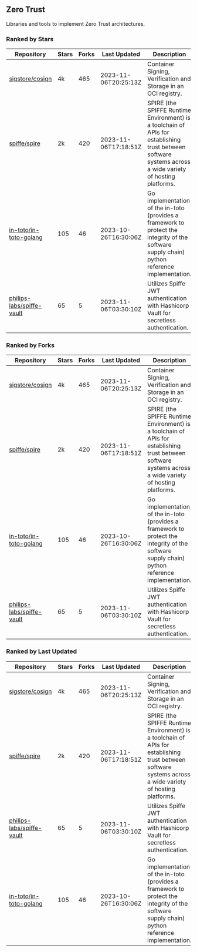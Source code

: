 ## Zero Trust

Libraries and tools to implement Zero Trust architectures.

### Ranked by Stars

| Repository | Stars | Forks | Last Updated | Description | 
|------------|-------|-------|--------------|-------------|
| [sigstore/cosign](https://github.com/sigstore/cosign) | 4k | 465 | 2023-11-06T20:25:13Z |  Container Signing, Verification and Storage in an OCI registry. |
| [spiffe/spire](https://github.com/spiffe/spire) | 2k | 420 | 2023-11-06T17:18:51Z |  SPIRE (the SPIFFE Runtime Environment) is a toolchain of APIs for establishing trust between software systems across a wide variety of hosting platforms. |
| [in-toto/in-toto-golang](https://github.com/in-toto/in-toto-golang) | 105 | 46 | 2023-10-26T16:30:06Z |  Go implementation of the in-toto (provides a framework to protect the integrity of the software supply chain) python reference implementation. |
| [philips-labs/spiffe-vault](https://github.com/philips-labs/spiffe-vault) | 65 | 5 | 2023-11-06T03:30:10Z |  Utilizes Spiffe JWT authentication with Hashicorp Vault for secretless authentication. |

### Ranked by Forks

| Repository | Stars | Forks | Last Updated | Description | 
|------------|-------|-------|--------------|-------------|
| [sigstore/cosign](https://github.com/sigstore/cosign) | 4k | 465 | 2023-11-06T20:25:13Z |  Container Signing, Verification and Storage in an OCI registry. |
| [spiffe/spire](https://github.com/spiffe/spire) | 2k | 420 | 2023-11-06T17:18:51Z |  SPIRE (the SPIFFE Runtime Environment) is a toolchain of APIs for establishing trust between software systems across a wide variety of hosting platforms. |
| [in-toto/in-toto-golang](https://github.com/in-toto/in-toto-golang) | 105 | 46 | 2023-10-26T16:30:06Z |  Go implementation of the in-toto (provides a framework to protect the integrity of the software supply chain) python reference implementation. |
| [philips-labs/spiffe-vault](https://github.com/philips-labs/spiffe-vault) | 65 | 5 | 2023-11-06T03:30:10Z |  Utilizes Spiffe JWT authentication with Hashicorp Vault for secretless authentication. |

### Ranked by Last Updated

| Repository | Stars | Forks | Last Updated | Description | 
|------------|-------|-------|--------------|-------------|
| [sigstore/cosign](https://github.com/sigstore/cosign) | 4k | 465 | 2023-11-06T20:25:13Z |  Container Signing, Verification and Storage in an OCI registry. |
| [spiffe/spire](https://github.com/spiffe/spire) | 2k | 420 | 2023-11-06T17:18:51Z |  SPIRE (the SPIFFE Runtime Environment) is a toolchain of APIs for establishing trust between software systems across a wide variety of hosting platforms. |
| [philips-labs/spiffe-vault](https://github.com/philips-labs/spiffe-vault) | 65 | 5 | 2023-11-06T03:30:10Z |  Utilizes Spiffe JWT authentication with Hashicorp Vault for secretless authentication. |
| [in-toto/in-toto-golang](https://github.com/in-toto/in-toto-golang) | 105 | 46 | 2023-10-26T16:30:06Z |  Go implementation of the in-toto (provides a framework to protect the integrity of the software supply chain) python reference implementation. |

